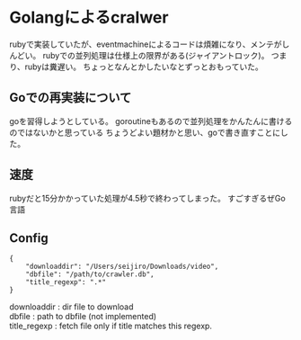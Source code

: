 # Golangによるcralwer

rubyで実装していたが、eventmachineによるコードは煩雑になり、メンテがしんどい。
rubyでの並列処理は仕様上の限界がある(ジャイアントロック)。
つまり、rubyは糞遅い。
ちょっとなんとかしたいなとずっとおもっていた。

## Goでの再実装について
goを習得しようとしている。
goroutineもあるので並列処理をかんたんに書けるのではないかと思っている
ちょうどよい題材かと思い、goで書き直すことにした。

## 速度
rubyだと15分かかっていた処理が4.5秒で終わってしまった。
すごすぎるぜGo言語

## Config

    {
        "downloaddir": "/Users/seijiro/Downloads/video",
        "dbfile": "/path/to/crawler.db",
        "title_regexp": ".*"
    }

downloaddir : dir file to download  
dbfile : path to dbfile (not implemented)  
title_regexp : fetch file only if title matches this regexp. 
